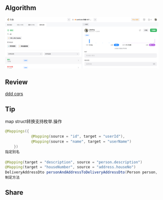 ## Algorithm

![算法](../../images/temp/sisyphus-2023-03-11-lc.png)
## Review

[ddd cqrs](https://medium.com/design-microservices-architecture-with-patterns/cqrs-design-pattern-in-microservices-architectures-5d41e359768c
)

## Tip
map struct转换支持枚举.操作
```java
@Mappings({
            @Mapping(source = "id", target = "userId"),
            @Mapping(source = "name", target = "userName")
    })
指定别名

@Mapping(target = "description", source = "person.description")
@Mapping(target = "houseNumber", source = "address.houseNo")
DeliveryAddressDto personAndAddressToDeliveryAddressDto(Person person, Address address);
制定方法
```

## Share
